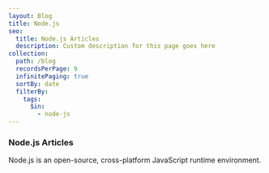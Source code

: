 ```yaml
---
layout: Blog
title: Node.js
seo:
  title: Node.js Articles
  description: Custom description for this page goes here
collection:
  path: /blog
  recordsPerPage: 9
  infinitePaging: true
  sortBy: date
  filterBy:
    tags:
      $in:
        - node-js
---
```


### Node.js Articles

Node.js is an open-source, cross-platform JavaScript runtime environment.
